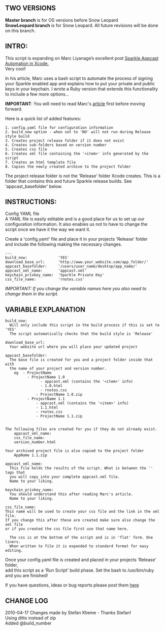 ## TWO VERSIONS
**Master branch** is for OS versions before Snow Leopard    
**SnowLeopard branch** is for Snow Leopard. All future revisions will be done on this branch.

## INTRO: ##
This script is expanding on Marc Liyanage’s excellent post [Sparkle Appcast Automation in Xcode.][app_cast]   
Very cool!

In his article, Marc uses a bash script to automate the process of signing your 
Sparkle enabled app and explains how to put your private and public keys in your 
keychain. I wrote a Ruby version that extends this functionality to 
include a few more options…

**IMPORTANT**: You will need to read Marc's [article][app_cast] first before moving forward. 

Here is a quick list of added features:

	1. config.yaml file for configuration information
	2. build_now option - when set to 'NO' will not run during Release style build
	3. Creates project release folder if it does not exist
	4. Creates sub-folders based on version number
	5. Creates css file
	6. Creates xml file containing the '<item>' info generated by the script
	7. Creates an html template file
	8. Copies the newly created archive to the project folder


The project release folder is not the 'Release' folder Xcode creates. 
This is a folder that contains this and future Sparkle release builds. 
See 'appcast_basefolder' below.
 
## INSTRUCTIONS:    

Config YAML file  
A YAML file is easily editable and is a good place for us to set up our   
configuration information. It also enables us not to have to change the   
script once we have it the way we want it.   

Create a 'config.yaml' file and place it in your projects 'Release' folder  
and include the following making the necessary changes.  

	---
	build_now:              'YES'  
	download_base_url:      'http://www.your_website.com/app_folder/'  
	appcast_basefolder:     '/users/user_name/desktop/app_name/'  
	appcast_xml_name:       'appcast.xml'  
	keychain_privkey_name:  'Sparkle Private Key'  
	css_file_name:          'rnotes.css'  

*IMPORTANT: If you change the variable names here you also 
need to change them in the script.*

## VARIABLE EXPLANATION

	build_now: 
	  Will only include this script in the build process if this is set to 'YES'
	  The script automatically checks that the build style is 'Release'

	download_base_url:      
	  Your website url where you will place your updated project

	appcast_basefolder:   
	  The base file is created for you and a project folder inside that with
	  the name of your project and version number. 
		eg  - ProjectName 
	  		  - ProjectName 1.0
				    - appcast.xml (contains the '<item>' info)
				    - 1.0.html
				    - rnotes.css
	  			  - ProjectName 1.0.zip
	  		  - ProjectName 1.1
	  			  - appcast.xml (contains the '<item>' info)
	  			  - 1.1.html
	  			  - rnotes.css
	  			  - ProjectName 1.1.zip


	The following files are created for you if they do not already exist.
	    appcast_xml_name:
	    css_file_name:
	    version_number.html

	Your archived project file is also copied to the project folder
	    AppName 1.1.zip

	appcast_xml_name:
	  This file holds the results of the script. What is between the '' tags that
	  you will copy into your complete appcast.xml file.
	  Name to your liking.

	keychain_privkey_name:
	  You should understand this after reading Marc's article.
	  Name to your liking.

	css_file_name:
	This name will be used to create your css file and the link in the xml file. 
	If you change this after these are created make sure also change the xml file 
	or if you created the css file first use that name here.

	  The css is at the bottom of the script and is in 'flat' form. One liners.
	  When written to file it is expanded to standard format for easy editing.

Once your config.yaml file is created and placed in your projects 'Release' folder,   
add this script as a 'Run Script' build phase. Set the bash to /usr/bin/ruby   
and you are finished!  

If you have questions, ideas or bug reports please post them [here](http://allancraig.net/index.php?option=com_content&view=article&id=133:appcast-automation-in-xcode&catid=46:xcode&Itemid=97)


## CHANGE LOG

2010-04-17 Changes made by Stefan Klieme - Thanks Stefan!  
	Using ditto instead of zip  
	Added @build_number
	
	
	
[app_cast]: http://www.entropy.ch/blog/Developer/2008/09/22/Sparkle-Appcast-Automation-in-Xcode.html "Sparkle Appcast Automation in Xcode"